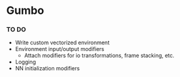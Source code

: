 # Gumbo

### TO DO
- Write custom vectorized environment
- Environment input/output modifiers
    - Attach modifiers for io transformations, frame stacking, etc.
- Logging
- NN initialization modifiers